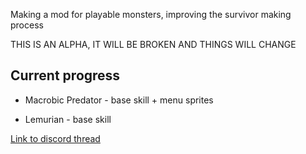 Making a mod for playable monsters, improving the survivor making process

THIS IS AN ALPHA, IT WILL BE BROKEN AND THINGS WILL CHANGE

## Current progress

* Macrobic Predator - base skill + menu sprites

* Lemurian - base skill

[Link to discord thread](https://discord.com/channels/1171745917272084550/1260987114376527962)

